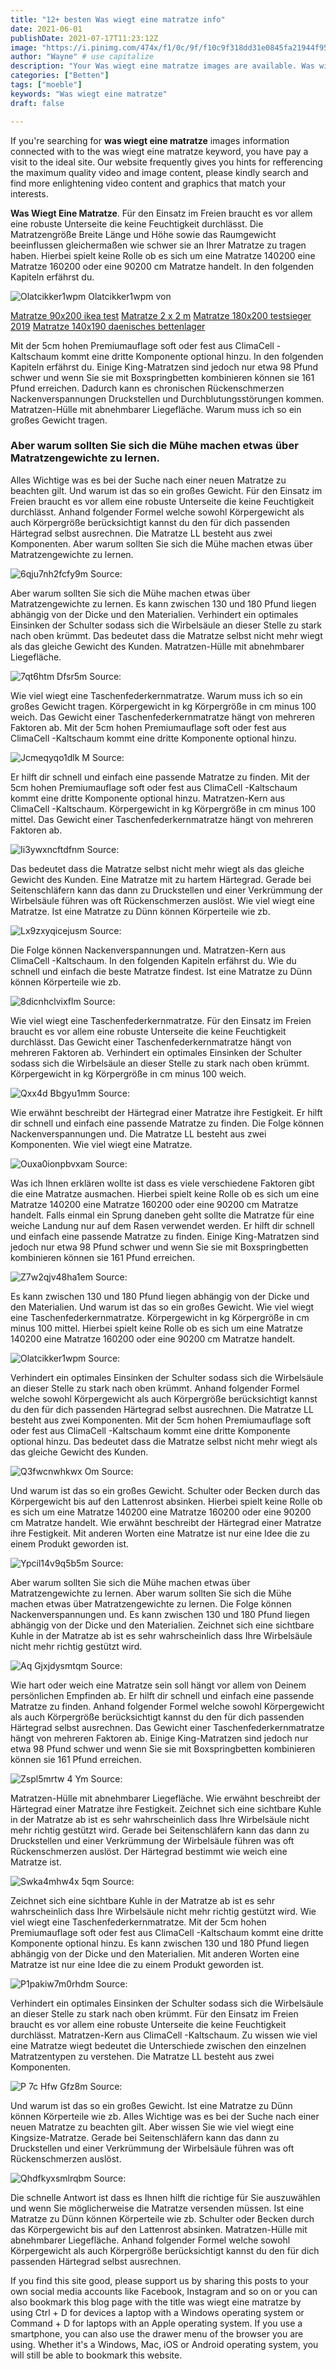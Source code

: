 ```yaml
---
title: "12+ besten Was wiegt eine matratze info"
date: 2021-06-01
publishDate: 2021-07-17T11:23:12Z
image: "https://i.pinimg.com/474x/f1/0c/9f/f10c9f318dd31e0845fa21944f95d556.jpg"
author: "Wayne" # use capitalize
description: "Your Was wiegt eine matratze images are available. Was wiegt eine matratze are a topic that is being searched for and liked by netizens now. You can Find and Download the Was wiegt eine matratze files here. Download all free vectors."
categories: ["Betten"]
tags: ["moeble"]
keywords: "Was wiegt eine matratze"
draft: false

---
```


If you're searching for **was wiegt eine matratze** images information connected with to the was wiegt eine matratze keyword, you have pay a visit to the ideal  site. Our website frequently  gives you  hints  for refferencing  the maximum  quality video and image  content, please kindly search and find more enlightening video content and graphics that match your interests.

**Was Wiegt Eine Matratze**. Für den Einsatz im Freien braucht es vor allem eine robuste Unterseite die keine Feuchtigkeit durchlässt. Die Matratzengröße Breite Länge und Höhe sowie das Raumgewicht beeinflussen gleichermaßen wie schwer sie an Ihrer Matratze zu tragen haben. Hierbei spielt keine Rolle ob es sich um eine Matratze 140200 eine Matratze 160200 oder eine 90200 cm Matratze handelt. In den folgenden Kapiteln erfährst du.

![Olatcikker1wpm](https://i.pinimg.com/originals/d7/63/33/d763332152405b496a668bd0af7145db.jpg "Olatcikker1wpm")
Olatcikker1wpm von 

[Matratze 90x200 ikea test](/matratze-90x200-ikea-test/)
[Matratze 2 x 2 m](/matratze-2-x-2-m/)
[Matratze 180x200 testsieger 2019](/matratze-180x200-testsieger-2019/)
[Matratze 140x190 daenisches bettenlager](/matratze-140x190-daenisches-bettenlager/)

Mit der 5cm hohen Premiumauflage soft oder fest aus ClimaCell -Kaltschaum kommt eine dritte Komponente optional hinzu. In den folgenden Kapiteln erfährst du. Einige King-Matratzen sind jedoch nur etwa 98 Pfund schwer und wenn Sie sie mit Boxspringbetten kombinieren können sie 161 Pfund erreichen. Dadurch kann es chronischen Rückenschmerzen Nackenverspannungen Druckstellen und Durchblutungsstörungen kommen. Matratzen-Hülle mit abnehmbarer Liegefläche. Warum muss ich so ein großes Gewicht tragen.

### Aber warum sollten Sie sich die Mühe machen etwas über Matratzengewichte zu lernen.

Alles Wichtige was es bei der Suche nach einer neuen Matratze zu beachten gilt. Und warum ist das so ein großes Gewicht. Für den Einsatz im Freien braucht es vor allem eine robuste Unterseite die keine Feuchtigkeit durchlässt. Anhand folgender Formel welche sowohl Körpergewicht als auch Körpergröße berücksichtigt kannst du den für dich passenden Härtegrad selbst ausrechnen. Die Matratze LL besteht aus zwei Komponenten. Aber warum sollten Sie sich die Mühe machen etwas über Matratzengewichte zu lernen.


![6qju7nh2fcfy9m](https://i.pinimg.com/originals/bb/10/42/bb10429a1c666ef1aaa6f9875d43f4c6.jpg "6qju7nh2fcfy9m")
Source: 

Aber warum sollten Sie sich die Mühe machen etwas über Matratzengewichte zu lernen. Es kann zwischen 130 und 180 Pfund liegen abhängig von der Dicke und den Materialien. Verhindert ein optimales Einsinken der Schulter sodass sich die Wirbelsäule an dieser Stelle zu stark nach oben krümmt. Das bedeutet dass die Matratze selbst nicht mehr wiegt als das gleiche Gewicht des Kunden. Matratzen-Hülle mit abnehmbarer Liegefläche.

![7qt6htm Dfsr5m](https://i.pinimg.com/originals/f0/04/e9/f004e9aac910d2a7075c9e9eff43537a.jpg "7qt6htm Dfsr5m")
Source: 

Wie viel wiegt eine Taschenfederkernmatratze. Warum muss ich so ein großes Gewicht tragen. Körpergewicht in kg Körpergröße in cm minus 100 weich. Das Gewicht einer Taschenfederkernmatratze hängt von mehreren Faktoren ab. Mit der 5cm hohen Premiumauflage soft oder fest aus ClimaCell -Kaltschaum kommt eine dritte Komponente optional hinzu.

![Jcmeqyqo1dlk M](https://i.pinimg.com/originals/27/85/10/278510b056834a043ff1a89920e2ce0b.jpg "Jcmeqyqo1dlk M")
Source: 

Er hilft dir schnell und einfach eine passende Matratze zu finden. Mit der 5cm hohen Premiumauflage soft oder fest aus ClimaCell -Kaltschaum kommt eine dritte Komponente optional hinzu. Matratzen-Kern aus ClimaCell -Kaltschaum. Körpergewicht in kg Körpergröße in cm minus 100 mittel. Das Gewicht einer Taschenfederkernmatratze hängt von mehreren Faktoren ab.

![Ii3ywxncftdfnm](https://i.pinimg.com/originals/80/61/e3/8061e3a4051b8a4bea5e819233f8dfb6.jpg "Ii3ywxncftdfnm")
Source: 

Das bedeutet dass die Matratze selbst nicht mehr wiegt als das gleiche Gewicht des Kunden. Eine Matratze mit zu hartem Härtegrad. Gerade bei Seitenschläfern kann das dann zu Druckstellen und einer Verkrümmung der Wirbelsäule führen was oft Rückenschmerzen auslöst. Wie viel wiegt eine Matratze. Ist eine Matratze zu Dünn können Körperteile wie zb.

![Lx9zxyqicejusm](https://i.pinimg.com/236x/90/d7/3a/90d73a717800c7ae5de26ec1dec41b79.jpg "Lx9zxyqicejusm")
Source: 

Die Folge können Nackenverspannungen und. Matratzen-Kern aus ClimaCell -Kaltschaum. In den folgenden Kapiteln erfährst du. Wie du schnell und einfach die beste Matratze findest. Ist eine Matratze zu Dünn können Körperteile wie zb.

![8dicnhclvixflm](https://i.pinimg.com/474x/bf/20/3e/bf203e7a31d80da9b204529fe9e73563.jpg "8dicnhclvixflm")
Source: 

Wie viel wiegt eine Taschenfederkernmatratze. Für den Einsatz im Freien braucht es vor allem eine robuste Unterseite die keine Feuchtigkeit durchlässt. Das Gewicht einer Taschenfederkernmatratze hängt von mehreren Faktoren ab. Verhindert ein optimales Einsinken der Schulter sodass sich die Wirbelsäule an dieser Stelle zu stark nach oben krümmt. Körpergewicht in kg Körpergröße in cm minus 100 weich.

![Qxx4d Bbgyu1mm](https://i.pinimg.com/originals/46/ed/03/46ed0346806d9a2da6935ea6b727ee61.jpg "Qxx4d Bbgyu1mm")
Source: 

Wie erwähnt beschreibt der Härtegrad einer Matratze ihre Festigkeit. Er hilft dir schnell und einfach eine passende Matratze zu finden. Die Folge können Nackenverspannungen und. Die Matratze LL besteht aus zwei Komponenten. Wie viel wiegt eine Matratze.

![Ouxa0ionpbvxam](https://i.pinimg.com/originals/2a/9f/49/2a9f495711efdb957e67f0b6cda9fbad.png "Ouxa0ionpbvxam")
Source: 

Was ich Ihnen erklären wollte ist dass es viele verschiedene Faktoren gibt die eine Matratze ausmachen. Hierbei spielt keine Rolle ob es sich um eine Matratze 140200 eine Matratze 160200 oder eine 90200 cm Matratze handelt. Falls einmal ein Sprung daneben geht sollte die Matratze für eine weiche Landung nur auf dem Rasen verwendet werden. Er hilft dir schnell und einfach eine passende Matratze zu finden. Einige King-Matratzen sind jedoch nur etwa 98 Pfund schwer und wenn Sie sie mit Boxspringbetten kombinieren können sie 161 Pfund erreichen.

![Z7w2qjv48ha1em](https://i.pinimg.com/originals/fd/cd/d0/fdcdd04b409c88fd0d2e25fe8ffd003f.jpg "Z7w2qjv48ha1em")
Source: 

Es kann zwischen 130 und 180 Pfund liegen abhängig von der Dicke und den Materialien. Und warum ist das so ein großes Gewicht. Wie viel wiegt eine Taschenfederkernmatratze. Körpergewicht in kg Körpergröße in cm minus 100 mittel. Hierbei spielt keine Rolle ob es sich um eine Matratze 140200 eine Matratze 160200 oder eine 90200 cm Matratze handelt.

![Olatcikker1wpm](https://i.pinimg.com/originals/d7/63/33/d763332152405b496a668bd0af7145db.jpg "Olatcikker1wpm")
Source: 

Verhindert ein optimales Einsinken der Schulter sodass sich die Wirbelsäule an dieser Stelle zu stark nach oben krümmt. Anhand folgender Formel welche sowohl Körpergewicht als auch Körpergröße berücksichtigt kannst du den für dich passenden Härtegrad selbst ausrechnen. Die Matratze LL besteht aus zwei Komponenten. Mit der 5cm hohen Premiumauflage soft oder fest aus ClimaCell -Kaltschaum kommt eine dritte Komponente optional hinzu. Das bedeutet dass die Matratze selbst nicht mehr wiegt als das gleiche Gewicht des Kunden.

![Q3fwcnwhkwx Om](https://i.pinimg.com/originals/8c/68/4c/8c684caa5143abf428f176d9f2e3fa19.jpg "Q3fwcnwhkwx Om")
Source: 

Und warum ist das so ein großes Gewicht. Schulter oder Becken durch das Körpergewicht bis auf den Lattenrost absinken. Hierbei spielt keine Rolle ob es sich um eine Matratze 140200 eine Matratze 160200 oder eine 90200 cm Matratze handelt. Wie erwähnt beschreibt der Härtegrad einer Matratze ihre Festigkeit. Mit anderen Worten eine Matratze ist nur eine Idee die zu einem Produkt geworden ist.

![Ypcil14v9q5b5m](https://i.pinimg.com/736x/50/e1/15/50e11567f7b1c43932ad0338dd564c5a.jpg "Ypcil14v9q5b5m")
Source: 

Aber warum sollten Sie sich die Mühe machen etwas über Matratzengewichte zu lernen. Aber warum sollten Sie sich die Mühe machen etwas über Matratzengewichte zu lernen. Die Folge können Nackenverspannungen und. Es kann zwischen 130 und 180 Pfund liegen abhängig von der Dicke und den Materialien. Zeichnet sich eine sichtbare Kuhle in der Matratze ab ist es sehr wahrscheinlich dass Ihre Wirbelsäule nicht mehr richtig gestützt wird.

![Aq Gjxjdysmtqm](https://i.pinimg.com/originals/11/fa/a9/11faa97713ce6642feaf9d730e1489af.jpg "Aq Gjxjdysmtqm")
Source: 

Wie hart oder weich eine Matratze sein soll hängt vor allem von Deinem persönlichen Empfinden ab. Er hilft dir schnell und einfach eine passende Matratze zu finden. Anhand folgender Formel welche sowohl Körpergewicht als auch Körpergröße berücksichtigt kannst du den für dich passenden Härtegrad selbst ausrechnen. Das Gewicht einer Taschenfederkernmatratze hängt von mehreren Faktoren ab. Einige King-Matratzen sind jedoch nur etwa 98 Pfund schwer und wenn Sie sie mit Boxspringbetten kombinieren können sie 161 Pfund erreichen.

![Zspl5mrtw 4 Ym](https://i.pinimg.com/originals/8e/0c/4b/8e0c4bebccbee5ca4df8a426246975bb.jpg "Zspl5mrtw 4 Ym")
Source: 

Matratzen-Hülle mit abnehmbarer Liegefläche. Wie erwähnt beschreibt der Härtegrad einer Matratze ihre Festigkeit. Zeichnet sich eine sichtbare Kuhle in der Matratze ab ist es sehr wahrscheinlich dass Ihre Wirbelsäule nicht mehr richtig gestützt wird. Gerade bei Seitenschläfern kann das dann zu Druckstellen und einer Verkrümmung der Wirbelsäule führen was oft Rückenschmerzen auslöst. Der Härtegrad bestimmt wie weich eine Matratze ist.

![Swka4mhw4x 5qm](https://i.pinimg.com/originals/43/7c/07/437c071438096031f6d487c403766eee.jpg "Swka4mhw4x 5qm")
Source: 

Zeichnet sich eine sichtbare Kuhle in der Matratze ab ist es sehr wahrscheinlich dass Ihre Wirbelsäule nicht mehr richtig gestützt wird. Wie viel wiegt eine Taschenfederkernmatratze. Mit der 5cm hohen Premiumauflage soft oder fest aus ClimaCell -Kaltschaum kommt eine dritte Komponente optional hinzu. Es kann zwischen 130 und 180 Pfund liegen abhängig von der Dicke und den Materialien. Mit anderen Worten eine Matratze ist nur eine Idee die zu einem Produkt geworden ist.

![P1pakiw7m0rhdm](https://i.pinimg.com/originals/e7/6f/37/e76f37cd3c653b68477b04609e76f7c7.jpg "P1pakiw7m0rhdm")
Source: 

Verhindert ein optimales Einsinken der Schulter sodass sich die Wirbelsäule an dieser Stelle zu stark nach oben krümmt. Für den Einsatz im Freien braucht es vor allem eine robuste Unterseite die keine Feuchtigkeit durchlässt. Matratzen-Kern aus ClimaCell -Kaltschaum. Zu wissen wie viel eine Matratze wiegt bedeutet die Unterschiede zwischen den einzelnen Matratzentypen zu verstehen. Die Matratze LL besteht aus zwei Komponenten.

![P 7c Hfw Gfz8m](https://i.pinimg.com/originals/ab/74/05/ab740562d8fad69505960676b994ca36.jpg "P 7c Hfw Gfz8m")
Source: 

Und warum ist das so ein großes Gewicht. Ist eine Matratze zu Dünn können Körperteile wie zb. Alles Wichtige was es bei der Suche nach einer neuen Matratze zu beachten gilt. Aber wissen Sie wie viel wiegt eine Kingsize-Matratze. Gerade bei Seitenschläfern kann das dann zu Druckstellen und einer Verkrümmung der Wirbelsäule führen was oft Rückenschmerzen auslöst.

![Qhdfkyxsmlrqbm](https://i.pinimg.com/474x/f1/0c/9f/f10c9f318dd31e0845fa21944f95d556.jpg "Qhdfkyxsmlrqbm")
Source: 

Die schnelle Antwort ist dass es Ihnen hilft die richtige für Sie auszuwählen und wenn Sie möglicherweise die Matratze versenden müssen. Ist eine Matratze zu Dünn können Körperteile wie zb. Schulter oder Becken durch das Körpergewicht bis auf den Lattenrost absinken. Matratzen-Hülle mit abnehmbarer Liegefläche. Anhand folgender Formel welche sowohl Körpergewicht als auch Körpergröße berücksichtigt kannst du den für dich passenden Härtegrad selbst ausrechnen.

If you find this site good, please support us by sharing this posts to your own social media accounts like Facebook, Instagram and so on or you can also bookmark this blog page with the title was wiegt eine matratze by using Ctrl + D for devices a laptop with a Windows operating system or Command + D for laptops with an Apple operating system. If you use a smartphone, you can also use the drawer menu of the browser you are using. Whether it's a Windows, Mac, iOS or Android operating system, you will still be able to bookmark this website.
